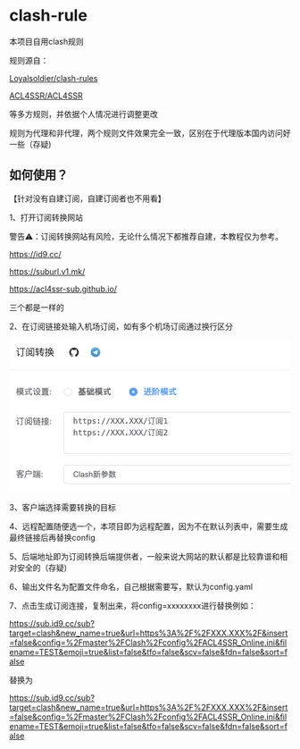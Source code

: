 # clash-rule

本项目自用clash规则

规则源自：

[Loyalsoldier/clash-rules](https://github.com/Loyalsoldier/clash-rules)

[ACL4SSR/ACL4SSR](https://github.com/ACL4SSR/ACL4SSR)

等多方规则，并依据个人情况进行调整更改

规则为代理和非代理，两个规则文件效果完全一致，区别在于代理版本国内访问好一些（存疑)

## 如何使用？

【针对没有自建订阅，自建订阅者也不用看】

1、打开订阅转换网站

警告⚠️：订阅转换网站有风险，无论什么情况下都推荐自建，本教程仅为参考。

https://id9.cc/

https://suburl.v1.mk/

https://acl4ssr-sub.github.io/

三个都是一样的

2、在订阅链接处输入机场订阅，如有多个机场订阅通过换行区分

![img](./img/1.png)

3、客户端选择需要转换的目标

4、远程配置随便选一个，本项目即为远程配置，因为不在默认列表中，需要生成最终链接后再替换config

5、后端地址即为订阅转换后端提供者，一般来说大网站的默认都是比较靠谱和相对安全的（存疑)

6、输出文件名为配置文件命名，自己根据需要写，默认为config.yaml

7、点击生成订阅连接，复制出来，将config=xxxxxxxx进行替换例如：

https://sub.id9.cc/sub?target=clash&new_name=true&url=https%3A%2F%2FXXX.XXX%2F&insert=false&config=%2Fmaster%2FClash%2Fconfig%2FACL4SSR_Online.ini&filename=TEST&emoji=true&list=false&tfo=false&scv=false&fdn=false&sort=false

替换为

https://sub.id9.cc/sub?target=clash&new_name=true&url=https%3A%2F%2FXXX.XXX%2F&insert=false&config=%2Fmaster%2FClash%2Fconfig%2FACL4SSR_Online.ini&filename=TEST&emoji=true&list=false&tfo=false&scv=false&fdn=false&sort=false
